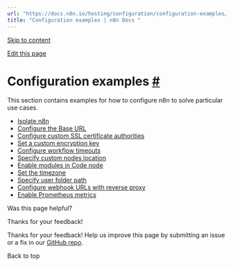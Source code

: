 ```yaml
---
url: "https://docs.n8n.io/hosting/configuration/configuration-examples/"
title: "Configuration examples | n8n Docs "
---
```


[Skip to content](https://docs.n8n.io/hosting/configuration/configuration-examples/#configuration-examples)

[Edit this page](https://github.com/n8n-io/n8n-docs/edit/main/docs/hosting/configuration/configuration-examples/index.md "Edit this page")

# Configuration examples [\#](https://docs.n8n.io/hosting/configuration/configuration-examples/\#configuration-examples "Permanent link")

This section contains examples for how to configure n8n to solve particular use cases.

- [Isolate n8n](https://docs.n8n.io/hosting/configuration/configuration-examples/isolation/)
- [Configure the Base URL](https://docs.n8n.io/hosting/configuration/configuration-examples/base-url/)
- [Configure custom SSL certificate authorities](https://docs.n8n.io/hosting/configuration/configuration-examples/custom-certificate-authority/)
- [Set a custom encryption key](https://docs.n8n.io/hosting/configuration/configuration-examples/encryption-key/)
- [Configure workflow timeouts](https://docs.n8n.io/hosting/configuration/configuration-examples/execution-timeout/)
- [Specify custom nodes location](https://docs.n8n.io/hosting/configuration/configuration-examples/custom-nodes-location/)
- [Enable modules in Code node](https://docs.n8n.io/hosting/configuration/configuration-examples/modules-in-code-node/)
- [Set the timezone](https://docs.n8n.io/hosting/configuration/configuration-examples/time-zone/)
- [Specify user folder path](https://docs.n8n.io/hosting/configuration/configuration-examples/user-folder/)
- [Configure webhook URLs with reverse proxy](https://docs.n8n.io/hosting/configuration/configuration-examples/webhook-url/)
- [Enable Prometheus metrics](https://docs.n8n.io/hosting/configuration/configuration-examples/prometheus/)

Was this page helpful?






Thanks for your feedback!






Thanks for your feedback! Help us improve this page by submitting an issue or a fix in our [GitHub repo](https://github.com/n8n-io/n8n-docs).


Back to top